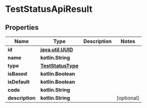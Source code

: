 
# TestStatusApiResult

## Properties
| Name | Type | Description | Notes |
| ------------ | ------------- | ------------- | ------------- |
| **id** | [**java.util.UUID**](java.util.UUID.md) |  |  |
| **name** | **kotlin.String** |  |  |
| **type** | [**TestStatusType**](TestStatusType.md) |  |  |
| **isBased** | **kotlin.Boolean** |  |  |
| **isDefault** | **kotlin.Boolean** |  |  |
| **code** | **kotlin.String** |  |  |
| **description** | **kotlin.String** |  |  [optional] |



